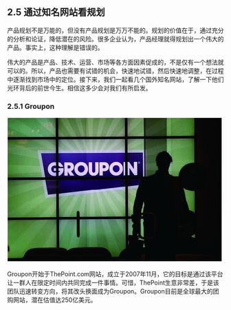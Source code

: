 ## 2.5 通过知名网站看规划

产品规划不是万能的，但没有产品规划是万万不能的。规划的价值在于，通过充分的分析和论证，降低潜在的风险。很多企业认为，产品经理就得规划出一个伟大的产品。事实上，这种理解是错误的。

伟大的产品是产品、技术、运营、市场等各方面因素促成的，不是仅有一个想法就可以的。所以，产品也需要有试错的机会，快速地试错，然后快速地调整，在过程中逐渐找到市场中的定位。接下来，我们一起看几个国外知名网站，了解一下他们光环背后的前世今生。相信这多少会对我们有所启发。

### 2.5.1 Groupon

![](images/image01962_jpeg)

Groupon开始于ThePoint.com网站，成立于2007年11月，它的目标是通过该平台让一群人在限定时间内共同完成一件事情。可惜，ThePoint生意非常差，于是该团队迅速转变方向，将其改头换面成为Groupon。Groupon目前是全球最大的团购网站，潜在估值达250亿美元。
